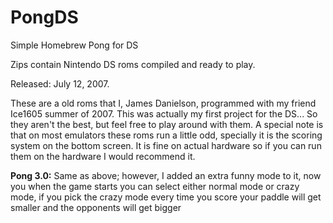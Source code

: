 # PongDS
Simple Homebrew Pong for DS

Zips contain Nintendo DS roms compiled and ready to play.

Released: July 12, 2007.

These are a old roms that I, James Danielson, programmed with my friend Ice1605 summer of 2007.  This was actually my first project for the DS...
So they aren't the best, but feel free to play around with them. A special note is that on most emulators these roms run a little odd, specially it is the scoring system on the bottom screen. It is fine on actual hardware so if you can run them on the hardware I would recommend it.

**Pong 3.0:**
Same as above; however, I added an extra funny mode to it, now you when the game starts you can select
either normal mode or crazy mode, if you pick the crazy mode every time you score your paddle will get 
smaller and the opponents will get bigger
